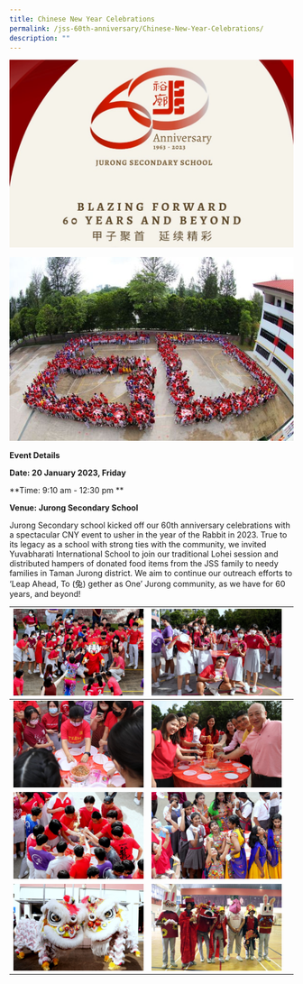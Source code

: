 ```yaml
---
title: Chinese New Year Celebrations
permalink: /jss-60th-anniversary/Chinese-New-Year-Celebrations/
description: ""
---
```

![](/images/60th%20Anniversary%20Logo.jpeg)

![](/images/CNY%201.jpg)

**Event Details**

**Date: 20 January 2023, Friday**

**Time: 9:10 am - 12:30 pm **

**Venue: Jurong Secondary School**

Jurong Secondary school kicked off our 60th anniversary celebrations with a spectacular CNY event to usher in the year of the Rabbit in 2023. True to its legacy as a school with strong ties with the community, we invited Yuvabharati International School to join our traditional Lohei session and distributed hampers of donated food items from the JSS family to needy families in Taman Jurong district. We aim to continue our outreach efforts to ‘Leap Ahead, To (兔) gether as One’ Jurong community, as we have for 60 years, and beyond!



| ![](/images/CNY%202.jpg) | ![](/images/CNY%203.jpg) |  |
| -------- | -------- | - |
| ![](/images/CNY%204.jpg)   | ![](/images/CNY%205.jpg)     |  |
| ![](/images/CNY%206.jpg)     | ![](/images/CNY%207.jpg)     |  |
| ![](/images/CNY%208.jpg)     | ![](/images/CNY%209.jpg)    |  |
